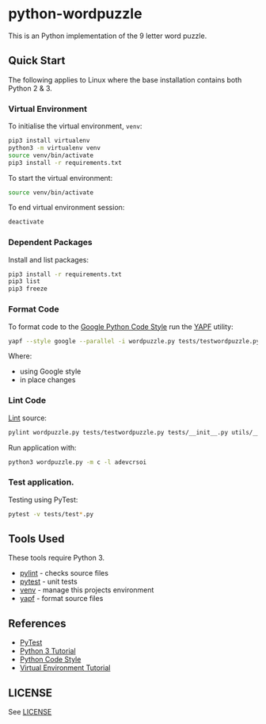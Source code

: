 # python-wordpuzzle

This is an Python implementation of the 9 letter word puzzle.

## Quick Start

The following applies to Linux where the base installation contains both Python
2 & 3.

### Virtual Environment

To initialise the virtual environment, `venv`:

```bash
pip3 install virtualenv
python3 -m virtualenv venv
source venv/bin/activate
pip3 install -r requirements.txt
```

To start the virtual environment:

```bash
source venv/bin/activate
```

To end virtual environment session:

```bash
deactivate
```

### Dependent Packages

Install and list packages:

```bash
pip3 install -r requirements.txt
pip3 list
pip3 freeze
```

### Format Code

To format code to the [Google Python Code
Style](https://github.com/google/styleguide/blob/gh-pages/pyguide.md) run the
[YAPF](https://github.com/google/yapf) utility:

```bash
yapf --style google --parallel -i wordpuzzle.py tests/testwordpuzzle.py tests/__init__.py utils/__init__.py utils/filters.py
```

Where:

  - using Google style 
  - in place changes

### Lint Code

[Lint](https://www.pylint.org/) source:

```bash
pylint wordpuzzle.py tests/testwordpuzzle.py tests/__init__.py utils/__init__.py utils/filters.py
```

Run application with:

```bash
python3 wordpuzzle.py -m c -l adevcrsoi
```

### Test application.

Testing using PyTest:

```bash
pytest -v tests/test*.py
```

## Tools Used

These tools require Python 3.

* [pylint](https://www.pylint.org/) - checks source files
* [pytest](https://docs.pytest.org/) - unit tests
* [venv](https://docs.python.org/library/venv.html) - manage this projects environment
* [yapf](https://github.com/google/yapf) - format source files

## References

* [PyTest](https://docs.pytest.org/)
* [Python 3 Tutorial](https://docs.python.org/3/tutorial/)
* [Python Code Style](https://github.com/google/styleguide/blob/gh-pages/pyguide.md)
* [Virtual Environment Tutorial](https://realpython.com/python-virtual-environments-a-primer/)

## LICENSE

See [LICENSE](./LICENSE)

